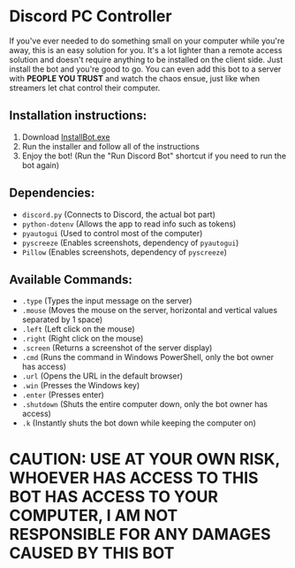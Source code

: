 # Discord PC Controller
If you've ever needed to do something small on your computer while you're away, this is an easy solution for you.
It's a lot lighter than a remote access solution and doesn't require anything to be installed on the client side.
Just install the bot and you're good to go. You can even add this bot to a server with **PEOPLE YOU TRUST** and watch the chaos ensue, just like when streamers let chat control their computer.

## Installation instructions:
1. Download [InstallBot.exe](https://github.com/3XAY/DiscordPCController/releases/latest/download/InstallBot.exe)
2. Run the installer and follow all of the instructions
3. Enjoy the bot! (Run the "Run Discord Bot" shortcut if you need to run the bot again)


## Dependencies:
- `discord.py` (Connects to Discord, the actual bot part)
- `python-dotenv` (Allows the app to read info such as tokens)
- `pyautogui` (Used to control most of the computer)
- `pyscreeze` (Enables screenshots, dependency of `pyautogui`)
- `Pillow` (Enables screenshots, dependency of `pyscreeze`)

## Available Commands:
- `.type` <insert string here> (Types the input message on the server)
- `.mouse` <horizontal movement> <vertical movement> (Moves the mouse on the server, horizontal and vertical values separated by 1 space)
- `.left` (Left click on the mouse)
- `.right` (Right click on the mouse)
- `.screen` (Returns a screenshot of the server display)
- `.cmd` <insert command here> (Runs the command in Windows PowerShell, only the bot owner has access)
- `.url` <insert url here> (Opens the URL in the default browser)
- `.win` (Presses the Windows key)
- `.enter` (Presses enter)
- `.shutdown` (Shuts the entire computer down, only the bot owner has access)
- `.k` (Instantly shuts the bot down while keeping the computer on)


# CAUTION: USE AT YOUR OWN RISK, WHOEVER HAS ACCESS TO THIS BOT HAS ACCESS TO YOUR COMPUTER, I AM NOT RESPONSIBLE FOR ANY DAMAGES CAUSED BY THIS BOT